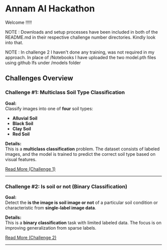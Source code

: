 # Annam AI Hackathon

Welcome !!!!!

NOTE : Downloads and setup processes have been included in both of the README.md in their respective challenge number directories. Kindly look into that.

NOTE : In challenge 2 I haven't done any training, was not required in my approach. In place of /Notebooks I have uploaded the two model.pth files using github lfs under /models folder

##  Challenges Overview

###  Challenge #1: Multiclass Soil Type Classification

**Goal:**  
Classify images into one of **four** soil types:  
- **Alluvial Soil**  
- **Black Soil**  
- **Clay Soil**  
- **Red Soil**

**Details:**  
This is a **multiclass classification** problem. The dataset consists of labeled images, and the model is trained to predict the correct soil type based on visual features.

 [Read More (Challenge 1)](./Challenge%20%231/README.md)

---

###  Challenge #2: Is soil or not (Binary Classification)

**Goal:**  
Detect the **is the image is soil image or not** of a particular soil condition or characteristic from **single-label image data**.

**Details:**  
This is a **binary classification** task with limited labeled data. The focus is on improving generalization from sparse labels.

 [Read More (Challenge 2)](./Challenge%20%232/README.md)

---

